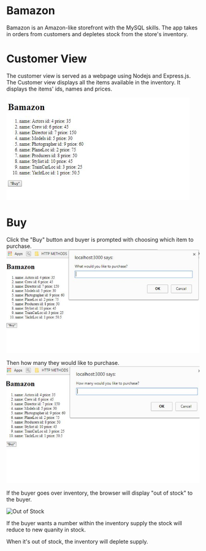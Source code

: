 # Bamazon

Bamazon is an Amazon-like storefront with the MySQL skills. The app takes in orders from customers and depletes stock from the store's inventory.

# Customer View

The customer view is served as a webpage using Nodejs and Express.js. The Customer view displays all the items available in the inventory. It displays the items' ids, names and prices.

![Customer View](readme_assets/customerview.jpg "Customer View")


# Buy

Click the "Buy" button and buyer is prompted with choosing which item to purchase. 
![Buyer Option](readme_assets/buyeroption.jpg "Buyer Option")


Then how many they would like to purchase. 
![How many to Purchase](readme_assets/howmanytopurchase.jpg "How many to purchase")

If the buyer goes over inventory, the browser will display "out of stock" to the buyer. 

![Out of Stock](readme_assets/outofsock.jpg "Out of Stock")


If the buyer wants a number within the inventory supply the stock will reduce to new quanity in stock. 


When it's out of stock, the inventory will deplete supply. 

